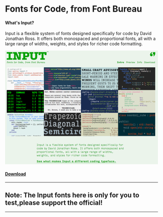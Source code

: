# Fonts for Code, from Font Bureau

#### What's Input?

Input is a flexible system of fonts designed specifically for code by David Jonathan Ross. It offers both monospaced and proportional fonts, all with a large range of widths, weights, and styles for richer code formatting.

![](programming-font-input.png "Font Input Sample")

#### [Download](http://input.fontbureau.com/download/)



---
Note: The Input fonts here is only for you to test,please support the official!
------------------------------------------------------------------------

---

